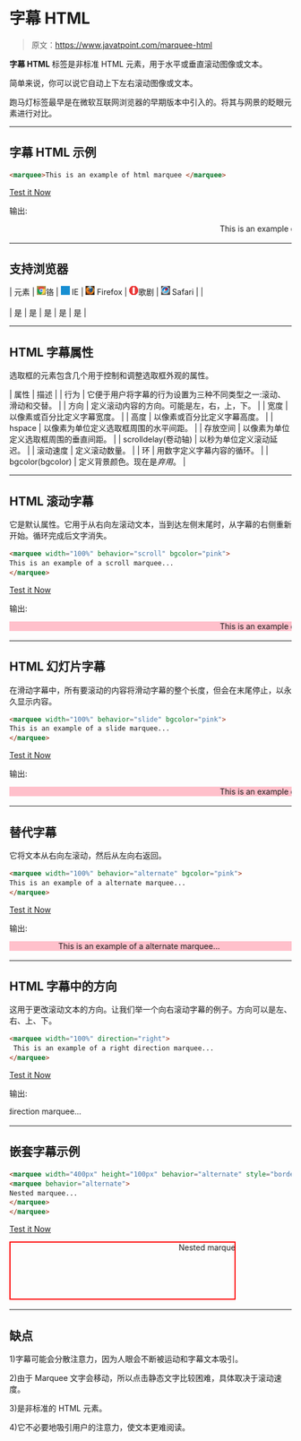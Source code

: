 # 字幕 HTML

> 原文：<https://www.javatpoint.com/marquee-html>

**字幕 HTML** 标签是非标准 HTML 元素，用于水平或垂直滚动图像或文本。

简单来说，你可以说它自动上下左右滚动图像或文本。

跑马灯标签最早是在微软互联网浏览器的早期版本中引入的。将其与网景的眨眼元素进行对比。

* * *

## 字幕 HTML 示例

```html
<marquee>This is an example of html marquee </marquee>

```

[Test it Now](https://www.javatpoint.com/oprweb/test.jsp?filename=htmlmarquee1)

输出:

<marquee>This is an example of html marquee</marquee>

* * *

## 支持浏览器

| 元素 | ![chrome browser](img/4fbdc93dc2016c5049ed108e7318df19.png)铬 | ![ie browser](img/83dd23df1fe8373fd5bf054b2c1dd88b.png) IE | ![firefox browser](img/4f001fff393888a8a807ed29b28145d1.png) Firefox | ![opera browser](img/6cad4a592cc69a052056a0577b4aac65.png)歌剧 | ![safari browser](img/a0f6a9711a92203c5dc5c127fe9c9fca.png) Safari |
| <marquee></marquee> | 是 | 是 | 是 | 是 | 是 |

* * *

## HTML 字幕属性

选取框的元素包含几个用于控制和调整选取框外观的属性。

| 属性 | 描述 |
| 行为 | 它便于用户将字幕的行为设置为三种不同类型之一:滚动、滑动和交替。 |
| 方向 | 定义滚动内容的方向。可能是左，右，上，下。 |
| 宽度 | 以像素或百分比定义字幕宽度。 |
| 高度 | 以像素或百分比定义字幕高度。 |
| hspace | 以像素为单位定义选取框周围的水平间距。 |
| 存放空间 | 以像素为单位定义选取框周围的垂直间距。 |
| scrolldelay(卷动轴) | 以秒为单位定义滚动延迟。 |
| 滚动速度 | 定义滚动数量。 |
| 环 | 用数字定义字幕内容的循环。 |
| bgcolor(bgcolor) | 定义背景颜色。现在是*弃用*。 |

* * *

## HTML 滚动字幕

它是默认属性。它用于从右向左滚动文本，当到达左侧末尾时，从字幕的右侧重新开始。循环完成后文字消失。

```html
<marquee width="100%" behavior="scroll" bgcolor="pink">
This is an example of a scroll marquee...
</marquee>

```

[Test it Now](https://www.javatpoint.com/oprweb/test.jsp?filename=htmlmarquee2)

输出:

<marquee width="100%" behavior="scroll" bgcolor="pink">This is an example of a scroll marquee...</marquee>

* * *

## HTML 幻灯片字幕

在滑动字幕中，所有要滚动的内容将滑动字幕的整个长度，但会在末尾停止，以永久显示内容。

```html
<marquee width="100%" behavior="slide" bgcolor="pink">
This is an example of a slide marquee...
</marquee>

```

[Test it Now](https://www.javatpoint.com/oprweb/test.jsp?filename=htmlmarquee3)

输出:

<marquee width="100%" behavior="slide" bgcolor="pink">This is an example of a slide marquee...</marquee>

* * *

## 替代字幕

它将文本从右向左滚动，然后从左向右返回。

```html
<marquee width="100%" behavior="alternate" bgcolor="pink">
This is an example of a alternate marquee...
</marquee>

```

[Test it Now](https://www.javatpoint.com/oprweb/test.jsp?filename=htmlmarquee4)

输出:

<marquee width="100%" behavior="alternate" bgcolor="pink">This is an example of a alternate marquee...</marquee>

* * *

## HTML 字幕中的方向

这用于更改滚动文本的方向。让我们举一个向右滚动字幕的例子。方向可以是左、右、上、下。

```html
<marquee width="100%" direction="right">
 This is an example of a right direction marquee...
</marquee>

```

[Test it Now](https://www.javatpoint.com/oprweb/test.jsp?filename=htmlmarquee5)

输出:

<marquee width="100%" direction="right">This is an example of a right direction marquee...</marquee>

* * *

## 嵌套字幕示例

```html
<marquee width="400px" height="100px" behavior="alternate" style="border:2px solid red">
<marquee behavior="alternate">
Nested marquee...
</marquee>
</marquee>

```

[Test it Now](https://www.javatpoint.com/oprweb/test.jsp?filename=htmlmarquee6)

<marquee width="400px" height="100px" behavior="alternate" style="border:2px solid red"><marquee behavior="alternate">Nested marquee...</marquee></marquee>

* * *

## 缺点

1)字幕可能会分散注意力，因为人眼会不断被运动和字幕文本吸引。

2)由于 Marquee 文字会移动，所以点击静态文字比较困难，具体取决于滚动速度。

3)是非标准的 HTML 元素。

4)它不必要地吸引用户的注意力，使文本更难阅读。